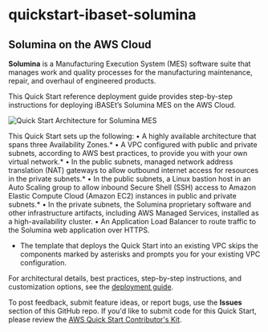 # quickstart-ibaset-solumina
## Solumina on the AWS Cloud

**Solumina** is a Manufacturing Execution System (MES) software suite that manages work and quality processes for the manufacturing maintenance, repair, and overhaul of engineered products.

This Quick Start reference deployment guide provides step-by-step instructions for deploying iBASEt’s Solumina MES on the AWS Cloud. 

![Quick Start Architecture for Solumina MES](https://d0.awsstatic.com/partner-network/QuickStart/ibaset-solumina-architecture.png)

This Quick Start sets up the following:
•	A highly available architecture that spans three Availability Zones.*
•	A VPC configured with public and private subnets, according to AWS best practices, to provide you with your own virtual network.*
•	In the public subnets, managed network address translation (NAT) gateways to allow outbound internet access for resources in the private subnets.*
•	In the public subnets, a Linux bastion host in an Auto Scaling group to allow inbound Secure Shell (SSH) access to Amazon Elastic Compute Cloud (Amazon EC2) instances in public and private subnets.*
•	In the private subnets, the Solumina proprietary software and other infrastructure artifacts, including AWS Managed Services, installed as a high-availability cluster.
•	An Application Load Balancer to route traffic to the Solumina web application over HTTPS.
* The template that deploys the Quick Start into an existing VPC skips the components marked by asterisks and prompts you for your existing VPC configuration.

For architectural details, best practices, step-by-step instructions, and customization options, see the 
[deployment guide](https://fwd.aws/v3QxK).

To post feedback, submit feature ideas, or report bugs, use the **Issues** section of this GitHub repo.
If you'd like to submit code for this Quick Start, please review the [AWS Quick Start Contributor's Kit](https://aws-quickstart.github.io/).
